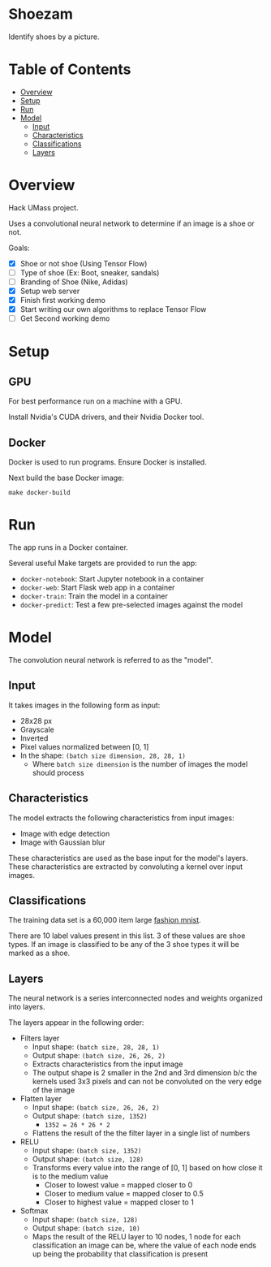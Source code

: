# Shoezam
Identify shoes by a picture.

# Table of Contents
- [Overview](#overview)
- [Setup](#setup)
- [Run](#run)
- [Model](#model)
	- [Input](#input)
	- [Characteristics](#characteristics)
	- [Classifications](#classifications)
	- [Layers](#layers)

# Overview
Hack UMass project.  

Uses a convolutional neural network to determine if an image is a shoe or not.

Goals:
- [x] Shoe or not shoe (Using Tensor Flow)
- [ ] Type of shoe (Ex: Boot, sneaker, sandals)
- [ ] Branding of Shoe (Nike, Adidas)
- [x] Setup web server
- [x] Finish first working demo
- [x] Start writing our own algorithms to replace Tensor Flow
- [ ] Get Second working demo

# Setup
## GPU
For best performance run on a machine with a GPU.  

Install Nvidia's CUDA drivers, and their Nvidia Docker tool.

## Docker
Docker is used to run programs. Ensure Docker is installed.  

Next build the base Docker image:

```
make docker-build
```

# Run
The app runs in a Docker container.

Several useful Make targets are provided to run the app:

- `docker-notebook`: Start Jupyter notebook in a container
- `docker-web`: Start Flask web app in a container
- `docker-train`: Train the model in a container
- `docker-predict`: Test a few pre-selected images against the model

# Model
The convolution neural network is referred to as the "model".  

## Input
It takes images in the following form as input:

- 28x28 px
- Grayscale
- Inverted
- Pixel values normalized between [0, 1]
- In the shape: `(batch size dimension, 28, 28, 1)`
	- Where `batch size dimension` is the number of images the model should process

## Characteristics
The model extracts the following characteristics from input images:

- Image with edge detection
- Image with Gaussian blur

These characteristics are used as the base input for the model's layers.  
These characteristics are extracted by convoluting a kernel over input images.

## Classifications
The training data set is a 60,000 item large [fashion mnist](https://github.com/zalandoresearch/fashion-mnist).  

There are 10 label values present in this list. 3 of these values are shoe types. 
If an image is classified to be any of the 3 shoe types it will be marked as a shoe.

## Layers
The neural network is a series interconnected nodes and weights organized into layers.

The layers appear in the following order:

- Filters layer
	- Input shape: `(batch size, 28, 28, 1)`
	- Output shape: `(batch size, 26, 26, 2)`
	- Extracts characteristics from the input image
	- The output shape is 2 smaller in the 2nd and 3rd dimension b/c the kernels used 3x3 pixels and can not be convoluted on the very edge of the image
- Flatten layer
	- Input shape: `(batch size, 26, 26, 2)`
	- Output shape: `(batch size, 1352)`
		- `1352 = 26 * 26 * 2`
	- Flattens the result of the the filter layer in a single list of numbers
- RELU
	- Input shape: `(batch size, 1352)`
	- Output shape: `(batch size, 128)`
	- Transforms every value into the range of [0, 1] based on how close it is to the medium value
		- Closer to lowest value = mapped closer to 0
		- Closer to medium value = mapped closer to 0.5
		- Closer to highest value = mapped closer to 1
- Softmax
	- Input shape: `(batch size, 128)`
	- Output shape: `(batch size, 10)`
	- Maps the result of the RELU layer to 10 nodes, 1 node for each classification an image can be, where the value of each node ends up being the probability that classification is present
